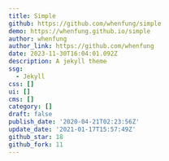 ```yaml
---
title: Simple
github: https://github.com/whenfung/simple
demo: https://whenfung.github.io/simple
author: whenfung
author_link: https://github.com/whenfung
date: 2023-11-30T16:04:01.092Z
description: A jekyll theme
ssg:
  - Jekyll
css: []
ui: []
cms: []
category: []
draft: false
publish_date: '2020-04-21T02:23:56Z'
update_date: '2021-01-17T15:57:49Z'
github_star: 18
github_fork: 11
---
```

